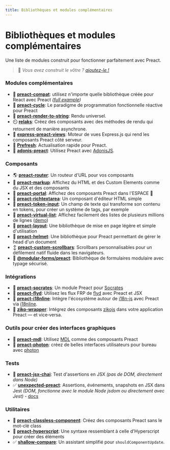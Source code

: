 ```yaml
---
title: Bibliothèques et modules complémentaires
---
```


# Bibliothèques et modules complémentaires

Une liste de modules construit pour fonctionner parfaitement avec Preact.

> :information_desk_person: _Vous avez construit le vôtre ?
> [ajoutez-le !](https://github.com/preactjs/preact-www/blob/master/content/fr/about/libraries-addons.md)_


### Modules complémentaires

- :raised_hands: **[preact-compat](https://github.com/preactjs/preact-compat)**: utilisez n'importe quelle bibliothèque créée pour React avec Preact *([full example](https://github.com/developit/preact-compat-example))*
- :repeat: **[preact-cycle](https://github.com/developit/preact-cycle)**: Le paradigme de programmation fonctionnelle réactive pour Preact
- :page_facing_up: **[preact-render-to-string](https://github.com/preactjs/preact-render-to-string)**: Rendu universel.
- :timer_clock: **[relaks](https://github.com/trambarhq/relaks)**: Créez des composants avec des méthodes de rendu qui retournent de manière asynchrone.
- :nut_and_bolt: **[express-preact-views](https://github.com/edwjusti/express-preact-views)**: Moteur de vues Express.js qui rend les composants Preact côté serveur.
- :floppy_disk: **[Prefresh](https://github.com/JoviDeCroock/prefresh)**:  Actualisation rapide pour Preact.
- :bookmark_tabs: **[adonis-preact](https://github.com/DonsWayo/adonis-preact)**: Utilisez Preact avec [AdonisJS](https://adonisjs.com/).



### Composants

- :earth_americas: **[preact-router](https://github.com/preactjs/preact-router)**: Un routeur d'URL pour vos composants
- :bookmark_tabs: **[preact-markup](https://github.com/developit/preact-markup)**: Affichez du HTML et des Custom Elements comme du JSX et des composants
- :satellite: **[preact-portal](https://github.com/developit/preact-portal)**: Affichez des composants Preact dans l'ESPACE :milky_way:
- :pencil: **[preact-richtextarea](https://github.com/developit/preact-richtextarea)**: Un composant d'éditeur HTML simple
- :bookmark: **[preact-token-input](https://github.com/developit/preact-token-input)**: Un champ de texte qui transforme son contenu en tokens, pour créer un système de tags, par exemple
- :card_index: **[preact-virtual-list](https://github.com/developit/preact-virtual-list)**: Affichez facilement des listes de plusieurs millions de lignes ([demo](https://jsfiddle.net/developit/qqan9pdo/))
- :triangular_ruler: **[preact-layout](https://download.github.io/preact-layout/)**: Une bibliothèque de mise en page légère et simple d'utilisation
- :construction_worker: **[preact-helmet](https://github.com/download/preact-helmet)**: Une bibliothèque pour Preact permettant de gérer le head d'un document
- :arrow_up_down: **[preact-custom-scrollbars](https://github.com/lucafalasco/preact-custom-scrollbars)**: Scrollbars personnalisables pour un défilement natif fluide dans les navigateurs.
- 🧱 **[@modular-forms/preact](https://modularforms.dev/)**: Bibliothèque de formulaires modulaire avec typage sécurisé.


### Intégrations

- :thought_balloon: **[preact-socrates](https://github.com/matthewmueller/preact-socrates)**: Un module Preact pour [Socrates](http://github.com/matthewmueller/socrates)
- :rowboat: **[preact-flyd](https://github.com/xialvjun/preact-flyd)**: Utilisez les flux FRP de [flyd](https://github.com/paldepind/flyd) avec Preact et JSX
- :speech_balloon: **[preact-i18nline](https://github.com/download/preact-i18nline)**: Intègre l'écosystème autour de [i18n-js](https://github.com/everydayhero/i18n-js) avec Preact via [i18nline](https://github.com/download/i18nline).
- 🧩 **[ziko-wrapper](https://github.com/zakarialaoui10/ziko-wrapper)**: Intégrez des composants [zikojs](https://github.com/zakarialaoui10/zikojs) dans votre application Preact —  et vice‑versa.


### Outils pour créer des interfaces graphiques

- :white_square_button: **[preact-mdl](https://github.com/developit/preact-mdl)**: Utilisez [MDL](https://getmdl.io) comme des composants Preact
- :rocket: **[preact-photon](https://github.com/developit/preact-photon)**: créez de belles interfaces utilisateurs pour bureau avec [photon](http://photonkit.com)


### Tests

- :microscope: **[preact-jsx-chai](https://github.com/developit/preact-jsx-chai)**: Test d'assertions en JSX _(pas de DOM, directement dans Node)_
- :white_check_mark: **[unexpected-preact](https://github.com/bruderstein/unexpected-preact)**: Assertions, événements, snapshots en JSX dans Jest _(DOM, fonctionne avec le module Node jsdom ou directement avec Jest)_ - [docs](https://bruderstein.github.io/unexpected-preact/)


### Utilitaires

- :tophat: **[preact-classless-component](https://github.com/ld0rman/preact-classless-component)**: Créez des composants Preact sans le mot-clé class
- :hammer: **[preact-hyperscript](https://github.com/queckezz/preact-hyperscript)**: Une syntaxe ressemblant à celle d'Hyperscript pour créer des éléments
- :white_check_mark: **[shallow-compare](https://github.com/tkh44/shallow-compare)**: Un assistant simplifié pour `shouldComponentUpdate`.
